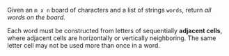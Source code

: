 Given an `m x n` board of characters and a list of strings `words`, return *all words on the board.*

Each word must be constructed from letters of sequentially **adjacent cells**, where adjacent cells are horizontally or vertically neighboring. The same letter cell may not be used more than once in a word.
